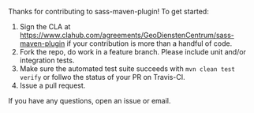 Thanks for contributing to sass-maven-plugin!  To get started:

1. Sign the CLA at https://www.clahub.com/agreements/GeoDienstenCentrum/sass-maven-plugin if your contribution is more than a handful of code.
2. Fork the repo, do work in a feature branch. Please include unit and/or integration tests.
3. Make sure the automated test suite succeeds with `mvn clean test verify` or follwo the status of your PR on Travis-CI.
4. Issue a pull request.

If you have any questions, open an issue or email.
